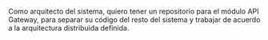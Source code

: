 Como arquitecto del sistema, quiero tener un repositorio para el módulo API Gateway, para separar su código del resto del sistema y trabajar de acuerdo a la arquitectura distribuida definida.